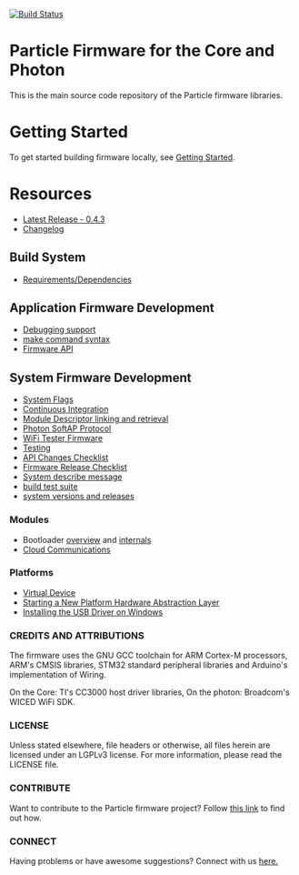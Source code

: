 [![Build Status](https://travis-ci.org/spark/firmware.svg?branch=develop)](https://travis-ci.org/spark/firmware)

# Particle Firmware for the Core and Photon

This is the main source code repository of the Particle firmware libraries.

# Getting Started

To get started building firmware locally, see [Getting Started](docs/gettingstarted.md).


# Resources

- [Latest Release - 0.4.3](http://github.com/spark/firmware/releases/tag/0.4.3-rc2)
- [Changelog](CHANGELOG.md)


## Build System

- [Requirements/Dependencies](docs/dependencies.md)

## Application Firmware Development

- [Debugging support](docs/debugging.md)
- [make command syntax](docs/build.md)
- [Firmware API](http://docs.particle.io/photon/firmware/)

## System Firmware Development

- [System Flags](system/system-flags.md)
- [Continuous Integration](ci/README.md)
- [Module Descriptor linking and retrieval](dynalib/src/readme.md)
- [Photon SoftAP Protocol](hal/src/photon/soft-ap.md)
- [WiFi Tester Firmware](user/applications/wifitester/readme.md)
- [Testing](user/tests/readme.md)
- [API Changes Checklist](http://github.com/spark/firmware/wiki/Firmware-API-Changes-Checklist)
- [Firmware Release Checklist](http://github.com/spark/firmware/wiki/Firmware-Release-Checklist)
- [System describe message](https://github.com/spark/firmware/wiki/Module-descriptor-format)
- [build test suite](build/test/readme.md)
- [system versions and releases](system/system-versions.md)

### Modules

- Bootloader [overview](bootloader/README.md) and [internals](bootloader/documentation.md)
- [Cloud Communications](communication/README.md)

### Platforms

- [Virtual Device](hal/src/gcc/readme.md)
- [Starting a New Platform Hardware Abstraction Layer](hal/src/newhal/readme.md)
- [Installing the USB Driver on Windows](misc/driver/windows/readme.md)




### CREDITS AND ATTRIBUTIONS

The firmware uses the GNU GCC toolchain for ARM Cortex-M processors, ARM's CMSIS libraries, STM32 standard peripheral libraries and Arduino's implementation of Wiring.

On the Core: TI's CC3000 host driver libraries,
On the photon: Broadcom's WICED WiFi SDK.

### LICENSE

Unless stated elsewhere, file headers or otherwise, all files herein are licensed under an LGPLv3 license. For more information, please read the LICENSE file.

### CONTRIBUTE

Want to contribute to the Particle firmware project? Follow [this link](http://spark.github.io/#contributions) to find out how.

### CONNECT

Having problems or have awesome suggestions? Connect with us [here.](https://community.particle.io/)
